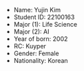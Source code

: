 - Name: Yujin Kim
- Student ID: 22100163
- Major (1): Life Science
- Major (2): AI
- Year of born: 2002
- RC: Kuyper
- Gender: Female
- Nationality: Korean
